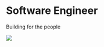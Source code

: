 # Software Engineer
Building for the people

![](https://komarev.com/ghpvc/?username=Emad-Eldin-G) 





